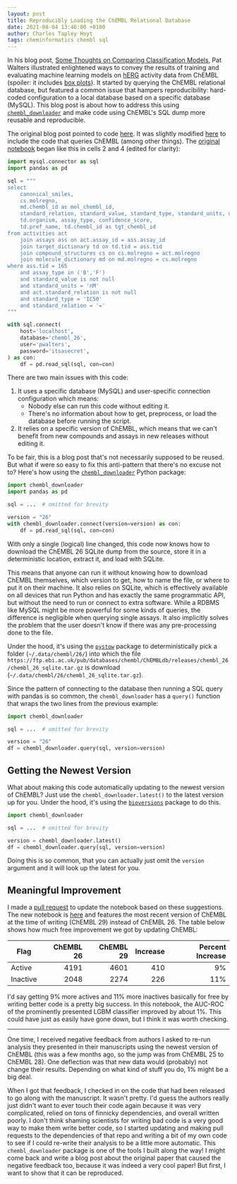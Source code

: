 ```yaml
---
layout: post
title: Reproducibly Loading the ChEMBL Relational Database
date: 2021-08-04 13:46:00 +0100
author: Charles Tapley Hoyt
tags: cheminformatics chembl sql
---
```

In his blog post, [Some Thoughts on Comparing Classification Models](https://practicalcheminformatics.blogspot.com/2020/05/some-thoughts-on-comparing.html),
Pat Walters illustrated enlightened ways to convey the results of training and evaluating machine learning models
on [hERG](https://en.wikipedia.org/wiki/HERG) activity data from ChEMBL (spoiler: it includes
[box plots](https://en.wikipedia.org/wiki/Box_plot)). It started by querying the ChEMBL relational database, but featured
a common issue that hampers reproducibility: hard-coded configuration to a local database based on a specific database
(MySQL). This blog post is about how to address this using
[`chembl_downloader`](https://github.com/cthoyt/chembl-downloader) and make code using ChEMBL's SQL dump more reusable
and reproducible.

The original blog post pointed to code [here](https://github.com/PatWalters/comparing_classifier). It was slightly
modified [here](https://github.com/PatWalters/jcamd_model_comparison) to include the code that queries ChEMBL (among
other things).
The [original notebook](https://nbviewer.jupyter.org/github/PatWalters/jcamd_model_comparison/blob/92cc912f24dcac5cad0c52143b67b8c2c124c11e/jcamd_model_comparison.ipynb)
began like this in cells 2 and 4 (edited for clarity):

```python
import mysql.connector as sql
import pandas as pd

sql = """
select
    canonical_smiles,
    cs.molregno,
    md.chembl_id as mol_chembl_id,
    standard_relation, standard_value, standard_type, standard_units, description,
    td.organism, assay_type, confidence_score,
    td.pref_name, td.chembl_id as tgt_chembl_id
from activities act
    join assays ass on act.assay_id = ass.assay_id
    join target_dictionary td on td.tid = ass.tid
    join compound_structures cs on cs.molregno = act.molregno
    join molecule_dictionary md on md.molregno = cs.molregno
where ass.tid = 165
    and assay_type in ('B','F')
    and standard_value is not null
    and standard_units = 'nM'
    and act.standard_relation is not null
    and standard_type = 'IC50'
    and standard_relation = '='
"""

with sql.connect(
    host='localhost',
    database='chembl_26',
    user='pwalters',
    password='itsasecret',
) as con:
    df = pd.read_sql(sql, con=con)
```

There are two main issues with this code:

1. It uses a specific database (MySQL) and user-specific connection configuration which means:
    - Nobody else can run this code without editing it.
    - There's no information about how to get, preprocess, or load the database before running the script.
2. It relies on a specific version of ChEMBL, which means that we can't benefit from new compounds and assays in new
   releases without editing it.

To be fair, this is a blog post that's not necessarily supposed to be reused. But what if were so easy to fix this
anti-pattern that there's no excuse not to? Here's how using
the [`chembl_downloader`](https://github.com/cthoyt/chembl-downloader) Python package:

```python
import chembl_downloader
import pandas as pd

sql = ...  # omitted for brevity

version = "26"
with chembl_downloader.connect(version=version) as con:
    df = pd.read_sql(sql, con=con)
```

With only a single (logical) line changed, this code now knows how to download the ChEMBL 26 SQLite dump from the
source, store it in a deterministic location, extract it, and load with SQLite.

This means that anyone can run it without knowing how to download ChEMBL themselves, which version to get, how to name
the file, or where to put it on their machine. It also relies on SQLite, which is effectively available on all devices
that run Python and has exactly the same programmatic API, but without the need to run or connect to extra software.
While a RDBMS like MySQL might be more powerful for some kinds of queries, the difference is negligible when querying
single assays. It also implicitly solves the problem that the user doesn't know if there was any pre-processing done to
the file.

Under the hood, it's using the
[`pystow`](https://github.com/cthoyt/pystow) package to deterministically pick a folder (`~/.data/chembl/26/`) into
which the file `https://ftp.ebi.ac.uk/pub/databases/chembl/ChEMBLdb/releases/chembl_26/chembl_26_sqlite.tar.gz`
is download (`~/.data/chembl/26/chembl_26_sqlite.tar.gz`).

Since the pattern of connecting to the database then running a SQL query with pandas is so common, the
`chembl_downloader` has a `query()` function that wraps the two lines from the previous example:

```python
import chembl_downloader

sql = ...  # omitted for brevity

version = "26"
df = chembl_downloader.query(sql, version=version)
```

## Getting the Newest Version

What about making this code automatically updating to the newest version of ChEMBL? Just use the
`chembl_downloader.latest()` to the latest version up for you. Under the hood, it's using the
[`bioversions`](https://github.com/cthoyt/bioversions) package to do this.

```python
import chembl_downloader

sql = ...  # omitted for brevity

version = chembl_downloader.latest()
df = chembl_downloader.query(sql, version=version)
```

Doing this is so common, that you can actually just omit the `version` argument and it will look up the latest for you.

## Meaningful Improvement

I made a [pull request](https://github.com/PatWalters/jcamd_model_comparison/pull/1) to update the notebook based on
these suggestions. The new notebook
is [here](https://nbviewer.jupyter.org/github/PatWalters/jcamd_model_comparison/blob/60f1ac2c62a6be957d78c6cf3a570946d714397a/jcamd_model_comparison.ipynb)
and features the most recent version of ChEMBL at the time of writing (ChEMBL 29) instead of ChEMBL 26. The table below
shows how much free improvement we got by updating ChEMBL:

| Flag     | ChEMBL 26 | ChEMBL 29 | Increase | Percent Increase |
|----------|----------:|----------:|---------:|-----------------:|
| Active   |      4191 |     4601  |     410  |              9%  |
| Inactive |      2048 |     2274  |     226  |             11%  |

I'd say getting 9% more actives and 11% more inactives basically for free by writing better code is a pretty big
success. In this notebook, the AUC-ROC of the prominently presented LGBM classifier improved by about 1%. This could
have just as easily have gone down, but I think it was worth checking.

---
One time, I received negative feedback from authors I asked to re-run analysis they presented in their manuscripts using
the newest version of ChEMBL (this was a few months ago, so the jump was from ChEMBL 25 to ChEMBL 28). One deflection
was that new data would (probably) not change their results. Depending on what kind of stuff you do, 1% might be a big
deal.

When I got that feedback, I checked in on the code that had been released to go along with the manuscript. It wasn't
pretty. I'd guess the authors really just didn't want to ever touch their code again because it was very complicated,
relied on tons of finnicky dependencies, and overall written poorly. I don't think shaming scientists for writing bad
code is a very good way to make them write better code, so I started updating and making pull requests to the
dependencies of that repo and writing a bit of my own code to see if I could re-write their analysis to be a little
more automatic. This `chembl_downloader` package is one of the  tools I built along the way!
I might come back and write a blog post about the original paper that caused the negative feedback too, because it was
indeed a very cool paper! But first, I want to show that it can be reproduced.
